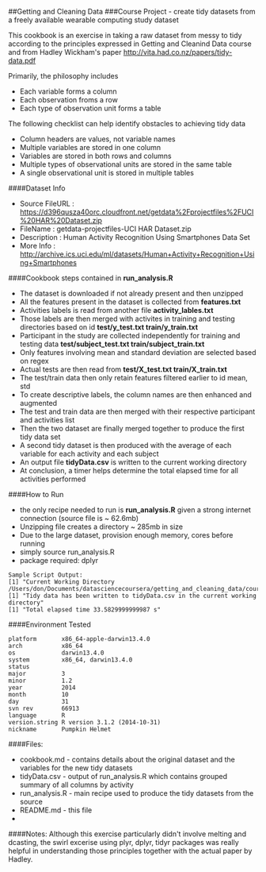 ##Getting and Cleaning Data 
###Course Project - create tidy datasets from a freely available wearable computing study dataset

This cookbook is an exercise in taking a raw dataset from messy
to tidy according to the principles expressed in Getting and Cleanind Data
course and from Hadley Wickham's paper 
http://vita.had.co.nz/papers/tidy-data.pdf

Primarily, the philosophy includes
* Each variable forms a column
* Each observation froms a row
* Each type of observation unit forms a table

The following checklist can help identify obstacles to achieving tidy data
* Column headers are values, not variable names
* Multiple variables are stored in one column
* Variables are stored in both rows and columns
* Multiple types of observational units are stored in the same table
* A single observational unit is stored in multiple tables

####Dataset Info
* Source FileURL : https://d396qusza40orc.cloudfront.net/getdata%2Fprojectfiles%2FUCI%20HAR%20Dataset.zip
* FileName       : getdata-projectfiles-UCI HAR Dataset.zip
* Description    : Human Activity Recognition Using Smartphones Data Set 
* More Info      : http://archive.ics.uci.edu/ml/datasets/Human+Activity+Recognition+Using+Smartphones

####Cookbook steps contained in **run_analysis.R**
* The dataset is downloaded if not already present and then unzipped
* All the features present in the dataset is collected from **features.txt**
* Activities labels is read from another file **activity_lables.txt**
* Those labels are then merged with activites in training and testing directories based on id **test/y_test.txt train/y_train.txt**
* Participant in the study are collected independently for training and testing data **test/subject_test.txt train/subject_train.txt**
* Only features involving mean and standard deviation are selected based on regex
* Actual tests are then read from **test/X_test.txt train/X_train.txt**
* The test/train data then only retain features filtered earlier to id mean, std
* To create descriptive labels, the column names are then enhanced and augmented
* The test and train data are then merged with their respective participant and activities list
* Then the two dataset are finally merged together to produce the first tidy data set
* A second tidy dataset is then produced with the average of each variable for each activity and each subject
* An output file **tidyData.csv** is written to the current working directory
* At conclusion, a timer helps determine the total elapsed time for all activities performed

####How to Run
* the only recipe needed to run is **run_analysis.R** given a strong internet connection (source file is ~ 62.6mb)
* Unzipping file creates a directory ~ 285mb in size
* Due to the large dataset, provision enough memory, cores before running
* simply source run_analysis.R
* package required: dplyr
```
Sample Script Output:
[1] "Current Working Directory /Users/don/Documents/datasciencecoursera/getting_and_cleaning_data/course_project"
[1] "Tidy data has been written to tidyData.csv in the current working directory"
[1] "Total elapsed time 33.5829999999987 s"
```

####Environment Tested
```
platform       x86_64-apple-darwin13.4.0   
arch           x86_64                      
os             darwin13.4.0                
system         x86_64, darwin13.4.0        
status                                     
major          3                           
minor          1.2                         
year           2014                        
month          10                          
day            31                          
svn rev        66913                       
language       R                           
version.string R version 3.1.2 (2014-10-31)
nickname       Pumpkin Helmet
```

####Files:
- cookbook.md  - contains details about the original dataset and the variables for the new tidy datasets
- tidyData.csv - output of run_analysis.R which contains grouped summary of all columns by activity
- run_analysis.R - main recipe used to produce the tidy datasets from the source
- README.md - this file
- 
####Notes:
Although this exercise particularly didn't involve melting and dcasting, the swirl excerise
using plyr, dplyr, tidyr packages was really helpful in understanding those principles together with
the actual paper by Hadley.
